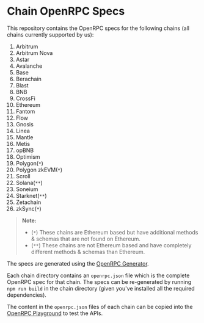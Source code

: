 # Chain OpenRPC Specs

This repository contains the OpenRPC specs for the following chains (all chains currently supported by us):

1. Arbitrum
2. Arbitrum Nova
3. Astar
4. Avalanche
5. Base
6. Berachain
7. Blast
8. BNB
9. CrossFi
10. Ethereum
11. Fantom
12. Flow
13. Gnosis
14. Linea
15. Mantle
16. Metis
17. opBNB
18. Optimism
19. Polygon(`*`)
20. Polygon zkEVM(`*`)
21. Scroll
22. Solana(`**`)
23. Soneium
24. Starknet(`**`)
25. Zetachain
26. zkSync(`*`)

> **Note:**
>
> - (`*`) These chains are Ethereum based but have additional methods & schemas that are not found on Ethereum.
> - (`**`) These chains are not Ethereum based and have completely different methods & schemas than Ethereum.

The specs are generated using the [OpenRPC Generator](https://github.com/open-rpc/generator).

Each chain directory contains an `openrpc.json` file which is the complete OpenRPC spec for that chain. The specs can be re-generated by running `npm run build` in the chain directory (given you've installed all the required dependencies).

The content in the `openrpc.json` files of each chain can be copied into the [OpenRPC Playground](https://playground.open-rpc.org/) to test the APIs.
